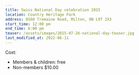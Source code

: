 ```yaml
---
title: Swiss National Day celebration 2015
location: Country Heritage Park
address: 8560 Tremaine Road, Milton, ON L9T 2X3
start_time: 12:00 pm
end_time: 6:00 pm
teaser: /assets/images/2015-07-26-national-day-teaser.jpg
last_modified_at: 2022-06-11
---
```


Cost:

- Members & children: free
- Non-members \$10.00
